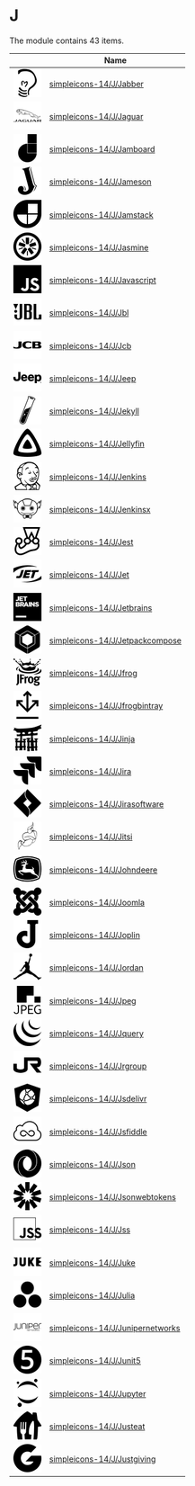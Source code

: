 # J

The module contains 43 items.



| |Name|
|:---:|---|
| ![illustration of simpleicons-14/J/Jabber](../../simpleicons-14/J/Jabber.png) | [simpleicons-14/J/Jabber](../../simpleicons-14/J/Jabber.md) |
| ![illustration of simpleicons-14/J/Jaguar](../../simpleicons-14/J/Jaguar.png) | [simpleicons-14/J/Jaguar](../../simpleicons-14/J/Jaguar.md) |
| ![illustration of simpleicons-14/J/Jamboard](../../simpleicons-14/J/Jamboard.png) | [simpleicons-14/J/Jamboard](../../simpleicons-14/J/Jamboard.md) |
| ![illustration of simpleicons-14/J/Jameson](../../simpleicons-14/J/Jameson.png) | [simpleicons-14/J/Jameson](../../simpleicons-14/J/Jameson.md) |
| ![illustration of simpleicons-14/J/Jamstack](../../simpleicons-14/J/Jamstack.png) | [simpleicons-14/J/Jamstack](../../simpleicons-14/J/Jamstack.md) |
| ![illustration of simpleicons-14/J/Jasmine](../../simpleicons-14/J/Jasmine.png) | [simpleicons-14/J/Jasmine](../../simpleicons-14/J/Jasmine.md) |
| ![illustration of simpleicons-14/J/Javascript](../../simpleicons-14/J/Javascript.png) | [simpleicons-14/J/Javascript](../../simpleicons-14/J/Javascript.md) |
| ![illustration of simpleicons-14/J/Jbl](../../simpleicons-14/J/Jbl.png) | [simpleicons-14/J/Jbl](../../simpleicons-14/J/Jbl.md) |
| ![illustration of simpleicons-14/J/Jcb](../../simpleicons-14/J/Jcb.png) | [simpleicons-14/J/Jcb](../../simpleicons-14/J/Jcb.md) |
| ![illustration of simpleicons-14/J/Jeep](../../simpleicons-14/J/Jeep.png) | [simpleicons-14/J/Jeep](../../simpleicons-14/J/Jeep.md) |
| ![illustration of simpleicons-14/J/Jekyll](../../simpleicons-14/J/Jekyll.png) | [simpleicons-14/J/Jekyll](../../simpleicons-14/J/Jekyll.md) |
| ![illustration of simpleicons-14/J/Jellyfin](../../simpleicons-14/J/Jellyfin.png) | [simpleicons-14/J/Jellyfin](../../simpleicons-14/J/Jellyfin.md) |
| ![illustration of simpleicons-14/J/Jenkins](../../simpleicons-14/J/Jenkins.png) | [simpleicons-14/J/Jenkins](../../simpleicons-14/J/Jenkins.md) |
| ![illustration of simpleicons-14/J/Jenkinsx](../../simpleicons-14/J/Jenkinsx.png) | [simpleicons-14/J/Jenkinsx](../../simpleicons-14/J/Jenkinsx.md) |
| ![illustration of simpleicons-14/J/Jest](../../simpleicons-14/J/Jest.png) | [simpleicons-14/J/Jest](../../simpleicons-14/J/Jest.md) |
| ![illustration of simpleicons-14/J/Jet](../../simpleicons-14/J/Jet.png) | [simpleicons-14/J/Jet](../../simpleicons-14/J/Jet.md) |
| ![illustration of simpleicons-14/J/Jetbrains](../../simpleicons-14/J/Jetbrains.png) | [simpleicons-14/J/Jetbrains](../../simpleicons-14/J/Jetbrains.md) |
| ![illustration of simpleicons-14/J/Jetpackcompose](../../simpleicons-14/J/Jetpackcompose.png) | [simpleicons-14/J/Jetpackcompose](../../simpleicons-14/J/Jetpackcompose.md) |
| ![illustration of simpleicons-14/J/Jfrog](../../simpleicons-14/J/Jfrog.png) | [simpleicons-14/J/Jfrog](../../simpleicons-14/J/Jfrog.md) |
| ![illustration of simpleicons-14/J/Jfrogbintray](../../simpleicons-14/J/Jfrogbintray.png) | [simpleicons-14/J/Jfrogbintray](../../simpleicons-14/J/Jfrogbintray.md) |
| ![illustration of simpleicons-14/J/Jinja](../../simpleicons-14/J/Jinja.png) | [simpleicons-14/J/Jinja](../../simpleicons-14/J/Jinja.md) |
| ![illustration of simpleicons-14/J/Jira](../../simpleicons-14/J/Jira.png) | [simpleicons-14/J/Jira](../../simpleicons-14/J/Jira.md) |
| ![illustration of simpleicons-14/J/Jirasoftware](../../simpleicons-14/J/Jirasoftware.png) | [simpleicons-14/J/Jirasoftware](../../simpleicons-14/J/Jirasoftware.md) |
| ![illustration of simpleicons-14/J/Jitsi](../../simpleicons-14/J/Jitsi.png) | [simpleicons-14/J/Jitsi](../../simpleicons-14/J/Jitsi.md) |
| ![illustration of simpleicons-14/J/Johndeere](../../simpleicons-14/J/Johndeere.png) | [simpleicons-14/J/Johndeere](../../simpleicons-14/J/Johndeere.md) |
| ![illustration of simpleicons-14/J/Joomla](../../simpleicons-14/J/Joomla.png) | [simpleicons-14/J/Joomla](../../simpleicons-14/J/Joomla.md) |
| ![illustration of simpleicons-14/J/Joplin](../../simpleicons-14/J/Joplin.png) | [simpleicons-14/J/Joplin](../../simpleicons-14/J/Joplin.md) |
| ![illustration of simpleicons-14/J/Jordan](../../simpleicons-14/J/Jordan.png) | [simpleicons-14/J/Jordan](../../simpleicons-14/J/Jordan.md) |
| ![illustration of simpleicons-14/J/Jpeg](../../simpleicons-14/J/Jpeg.png) | [simpleicons-14/J/Jpeg](../../simpleicons-14/J/Jpeg.md) |
| ![illustration of simpleicons-14/J/Jquery](../../simpleicons-14/J/Jquery.png) | [simpleicons-14/J/Jquery](../../simpleicons-14/J/Jquery.md) |
| ![illustration of simpleicons-14/J/Jrgroup](../../simpleicons-14/J/Jrgroup.png) | [simpleicons-14/J/Jrgroup](../../simpleicons-14/J/Jrgroup.md) |
| ![illustration of simpleicons-14/J/Jsdelivr](../../simpleicons-14/J/Jsdelivr.png) | [simpleicons-14/J/Jsdelivr](../../simpleicons-14/J/Jsdelivr.md) |
| ![illustration of simpleicons-14/J/Jsfiddle](../../simpleicons-14/J/Jsfiddle.png) | [simpleicons-14/J/Jsfiddle](../../simpleicons-14/J/Jsfiddle.md) |
| ![illustration of simpleicons-14/J/Json](../../simpleicons-14/J/Json.png) | [simpleicons-14/J/Json](../../simpleicons-14/J/Json.md) |
| ![illustration of simpleicons-14/J/Jsonwebtokens](../../simpleicons-14/J/Jsonwebtokens.png) | [simpleicons-14/J/Jsonwebtokens](../../simpleicons-14/J/Jsonwebtokens.md) |
| ![illustration of simpleicons-14/J/Jss](../../simpleicons-14/J/Jss.png) | [simpleicons-14/J/Jss](../../simpleicons-14/J/Jss.md) |
| ![illustration of simpleicons-14/J/Juke](../../simpleicons-14/J/Juke.png) | [simpleicons-14/J/Juke](../../simpleicons-14/J/Juke.md) |
| ![illustration of simpleicons-14/J/Julia](../../simpleicons-14/J/Julia.png) | [simpleicons-14/J/Julia](../../simpleicons-14/J/Julia.md) |
| ![illustration of simpleicons-14/J/Junipernetworks](../../simpleicons-14/J/Junipernetworks.png) | [simpleicons-14/J/Junipernetworks](../../simpleicons-14/J/Junipernetworks.md) |
| ![illustration of simpleicons-14/J/Junit5](../../simpleicons-14/J/Junit5.png) | [simpleicons-14/J/Junit5](../../simpleicons-14/J/Junit5.md) |
| ![illustration of simpleicons-14/J/Jupyter](../../simpleicons-14/J/Jupyter.png) | [simpleicons-14/J/Jupyter](../../simpleicons-14/J/Jupyter.md) |
| ![illustration of simpleicons-14/J/Justeat](../../simpleicons-14/J/Justeat.png) | [simpleicons-14/J/Justeat](../../simpleicons-14/J/Justeat.md) |
| ![illustration of simpleicons-14/J/Justgiving](../../simpleicons-14/J/Justgiving.png) | [simpleicons-14/J/Justgiving](../../simpleicons-14/J/Justgiving.md) |



